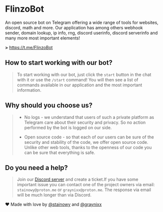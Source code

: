 # FlinzoBot

An open source bot on Telegram offering a wide range of tools for websites, discord, math and more.
Our application has among others webhook sender, domain lookup, ip info, rng, discord userinfo, discord serverinfo and many more most important elements!

**>** https://t.me/FlinzoBot

## How to start working with our bot?

> To start working with our bot, just click the `start` button in the chat with it or use the `/start` command!
> You will then see a list of commands available in our application and the most important information.

## Why should you choose us?

> -   No logs - we understand that users of such a private platform as Telegram care about their security and privacy. So no action performed by the bot is logged on our side.
>
> -   Open source code - so that each of our users can be sure of the security and stability of the code, we offer open source code. Unlike other web tools, thanks to the openness of our code you can be sure that everything is safe.

## Do you need a help?

> Join our [Discord server](https://discord.com/invite/nDEA887yaW) and create a ticket.If you have some important issue you can contact one of the project owners via email: `stainowy@proton.me` or `graynixx@proton.me`. The response via email will be much longer than via Discord.

❤ Made with love by [@stainowy](https://github.com/stainowy) and [@graynixx](https://github.com/graynixx)
